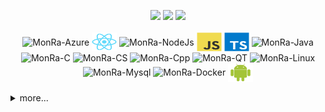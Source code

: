 <!--Hello
<h2><img src="https://emojis.slackmojis.com/emojis/images/1531849430/4246/blob-sunglasses.gif?1531849430" width="30"/> Hi 👋 , I'm MonRá! <img src="https://media.giphy.com/media/12oufCB0MyZ1Go/giphy.gif" width="50"></h2>
-->

<div>
  </p>
  <div align="center">
   <a href="https://www.facebook.com/ramon.chaib" target="_blank"><img src="https://img.shields.io/badge/-Facebook-%230077B5?style=for-the-badge&logo=facebook&logoColor=white" target="_blank"></a> 
  <a href="https://www.instagram.com/monrapps/" target="_blank"><img src="https://img.shields.io/badge/-Instagram-%23E4405F?style=for-the-badge&logo=instagram&logoColor=white" target="_blank"></a>
  <a href="https://www.linkedin.com/in/ramon-chaib-27007635/" target="_blank"><img src="https://img.shields.io/badge/-LinkedIn-%230077B5?style=for-the-badge&logo=linkedin&logoColor=white" target="_blank"></a>   
</div>
  
 <div style="display: inline_block" align="center"><br>
  <img align="center" alt="MonRa-Azure" height="30" width="40" src="https://cdn.jsdelivr.net/gh/devicons/devicon/icons/azure/azure-original.svg">
  <img align="center" alt="MonRa-React" height="30" width="40" src="https://raw.githubusercontent.com/devicons/devicon/master/icons/react/react-original.svg">
  <img align="center" alt="MonRa-NodeJs" height="30" width="40" src="https://cdn.jsdelivr.net/gh/devicons/devicon/icons/nodejs/nodejs-original.svg">
  <img align="center" alt="MonRa-Js" height="30" width="40" src="https://raw.githubusercontent.com/devicons/devicon/master/icons/javascript/javascript-original.svg">     <img align="center" alt="MonRa-Ts" height="30" width="40" src="https://raw.githubusercontent.com/devicons/devicon/master/icons/typescript/typescript-original.svg">
  <img align="center" alt="MonRa-Java" height="30" width="40" src="https://cdn.jsdelivr.net/gh/devicons/devicon/icons/java/java-original.svg">
  <img align="center" alt="MonRa-C" height="30" width="40" src="https://cdn.jsdelivr.net/gh/devicons/devicon/icons/c/c-original.svg">
  <img align="center" alt="MonRa-CS" height="30" width="40" src="https://cdn.jsdelivr.net/gh/devicons/devicon/icons/csharp/csharp-original.svg">
  <img align="center" alt="MonRa-Cpp" height="30" width="40" src="https://cdn.jsdelivr.net/gh/devicons/devicon/icons/cplusplus/cplusplus-original.svg">
  <img align="center" alt="MonRa-QT" height="30" width="40" src="https://cdn.jsdelivr.net/gh/devicons/devicon/icons/qt/qt-original.svg">
  <img align="center" alt="MonRa-Linux" height="30" width="40" src="https://cdn.jsdelivr.net/gh/devicons/devicon/icons/linux/linux-original.svg">
  <img align="center" alt="MonRa-Mysql" height="30" width="40" src="https://cdn.jsdelivr.net/gh/devicons/devicon/icons/mysql/mysql-original.svg">
  <img align="center" alt="MonRa-Docker" height="30" width="40" src="https://cdn.jsdelivr.net/gh/devicons/devicon/icons/docker/docker-original.svg">  
  <img align="center" alt="MonRa-Android" height="30" width="40" src="https://github.com/devicons/devicon/blob/master/icons/android/android-original.svg">
  
</div>
</a>

</br>
<!--
[![github activity graph](https://activity-graph.herokuapp.com/graph?username=monrapps&theme=chartreuse-dark)](https://github.com/monrapps/)
-->
<div>
<details>
      <summary>more...</summary>
      
<!--
### <img src="https://media.giphy.com/media/VgCDAzcKvsR6OM0uWg/giphy.gif" width="50"> A little more about me...  

```javascript
const monra = {
    pronouns: "He" | "Him",
    code: ["any"],
    askMeAbout: ["any"],
    technologies: {
        backEnd: {
            js: ["any"],
        },
        mobileApp: {
            native: ["Android Development"]
        },
        devOps: ["AWS", "Docker🐳", "Route53", "Nginx"],
        databases: ["mongo", "MySql", "sqlite"],
        misc: ["Firebase", "Socket.IO", "selenium", "open-cv", "php", "SuiteApp"]
    },
    architecture: ["Serverless Architecture", "Progressive web applications", "Single page applications"],
    currentFocus: "Building Robots to ease opertations",
    funFact: "There are two ways to write error-free programs; only the third one works"
};
```
-->

---
<!--START_SECTION:waka-->
![Code Time](http://img.shields.io/badge/Code%20Time-919%20hrs%2048%20mins-blue)

![Profile Views](http://img.shields.io/badge/Profile%20Views-0-blue)

![Lines of code](https://img.shields.io/badge/From%20Hello%20World%20I%27ve%20Written-3.1%20million%20lines%20of%20code-blue)

**🐱 My GitHub Data** 

> 📦 43.4 kB Used in GitHub's Storage 
 > 
> 🏆 2,245 Contributions in the Year 2024
 > 
> 🚫 Not Opted to Hire
 > 
> 📜 23 Public Repositories 
 > 
> 🔑 18 Private Repositories 
 > 
**I'm an Early 🐤** 

```text
🌞 Morning                8616 commits        █████████░░░░░░░░░░░░░░░░   35.29 % 
🌆 Daytime                11355 commits       ████████████░░░░░░░░░░░░░   46.50 % 
🌃 Evening                3687 commits        ████░░░░░░░░░░░░░░░░░░░░░   15.10 % 
🌙 Night                  760 commits         █░░░░░░░░░░░░░░░░░░░░░░░░   03.11 % 
```
📅 **I'm Most Productive on Thursday** 

```text
Monday                   4527 commits        █████░░░░░░░░░░░░░░░░░░░░   18.54 % 
Tuesday                  4562 commits        █████░░░░░░░░░░░░░░░░░░░░   18.68 % 
Wednesday                4723 commits        █████░░░░░░░░░░░░░░░░░░░░   19.34 % 
Thursday                 5176 commits        █████░░░░░░░░░░░░░░░░░░░░   21.20 % 
Friday                   3244 commits        ███░░░░░░░░░░░░░░░░░░░░░░   13.29 % 
Saturday                 1279 commits        █░░░░░░░░░░░░░░░░░░░░░░░░   05.24 % 
Sunday                   907 commits         █░░░░░░░░░░░░░░░░░░░░░░░░   03.71 % 
```


📊 **This Week I Spent My Time On** 

```text
🕑︎ Time Zone: America/Sao_Paulo

💬 Programming Languages: 
TypeScript               4 hrs 47 mins       ███████████░░░░░░░░░░░░░░   45.11 % 
Markdown                 2 hrs 54 mins       ███████░░░░░░░░░░░░░░░░░░   27.40 % 
Other                    1 hr 11 mins        ███░░░░░░░░░░░░░░░░░░░░░░   11.21 % 
Docker                   32 mins             █░░░░░░░░░░░░░░░░░░░░░░░░   05.09 % 
JavaScript               25 mins             █░░░░░░░░░░░░░░░░░░░░░░░░   03.95 % 

🔥 Editors: 
VS Code                  10 hrs 38 mins      █████████████████████████   100.00 % 

🐱‍💻 Projects: 
wlm-frontend             4 hrs 45 mins       ███████████░░░░░░░░░░░░░░   44.67 % 
Markdown                 2 hrs 40 mins       ██████░░░░░░░░░░░░░░░░░░░   25.09 % 
gww-v6i                  1 hr 3 mins         ██░░░░░░░░░░░░░░░░░░░░░░░   09.92 % 
crypto-manager           45 mins             ██░░░░░░░░░░░░░░░░░░░░░░░   07.07 % 
crypto-wallet-server     36 mins             █░░░░░░░░░░░░░░░░░░░░░░░░   05.70 % 

💻 Operating System: 
WSL                      7 hrs 43 mins       ██████████████████░░░░░░░   72.58 % 
Windows                  2 hrs 55 mins       ███████░░░░░░░░░░░░░░░░░░   27.42 % 
```

**I Mostly Code in C** 

```text
C                        14 repos            █████░░░░░░░░░░░░░░░░░░░░   20.90 % 
C++                      10 repos            ████░░░░░░░░░░░░░░░░░░░░░   14.93 % 
HTML                     6 repos             ██░░░░░░░░░░░░░░░░░░░░░░░   08.96 % 
Python                   4 repos             █░░░░░░░░░░░░░░░░░░░░░░░░   05.97 % 
Shell                    3 repos             █░░░░░░░░░░░░░░░░░░░░░░░░   04.48 % 
```



**Timeline**

![Lines of Code chart](https://raw.githubusercontent.com/monrapps/monrapps/master/assets/bar_graph.png)


 Last Updated on 04/11/2024 14:54:43 UTC
<!--END_SECTION:waka-->

